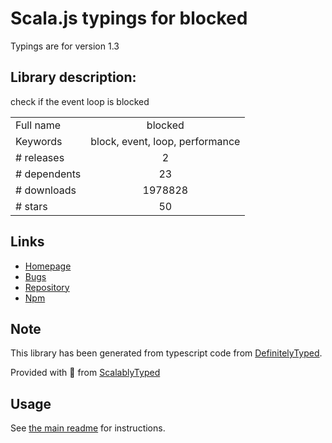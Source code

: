
# Scala.js typings for blocked

Typings are for version 1.3

## Library description:
check if the event loop is blocked

|                    |                 |
| ------------------ | :-------------: |
| Full name          | blocked |
| Keywords           | block, event, loop, performance |
| # releases         | 2 |
| # dependents       | 23 |
| # downloads        | 1978828 |
| # stars            | 50 |

## Links
- [Homepage](https://github.com/visionmedia/node-blocked#readme)
- [Bugs](https://github.com/visionmedia/node-blocked/issues)
- [Repository](https://github.com/visionmedia/node-blocked)
- [Npm](https://www.npmjs.com/package/blocked)
    


## Note
This library has been generated from typescript code from [DefinitelyTyped](https://definitelytyped.org).

Provided with :purple_heart: from [ScalablyTyped](https://github.com/oyvindberg/ScalablyTyped)

## Usage
See [the main readme](../../readme.md) for instructions.


